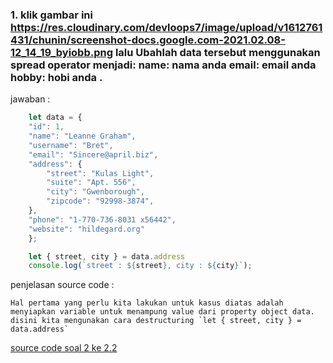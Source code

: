 ### 1. klik gambar ini https://res.cloudinary.com/devloops7/image/upload/v1612761431/chunin/screenshot-docs.google.com-2021.02.08-12_14_19_byiobb.png lalu Ubahlah data tersebut menggunakan spread operator menjadi: name: nama anda email: email anda hobby: hobi anda .

jawaban :

```javascript
    let data = {
    "id": 1,
    "name": "Leanne Graham",
    "username": "Bret",
    "email": "Sincere@april.biz",
    "address": {
        "street": "Kulas Light",
        "suite": "Apt. 556",
        "city": "Gwenborough",
        "zipcode": "92998-3874",
    },
    "phone": "1-770-736-8031 x56442",
    "website": "hildegard.org"
    };

    let { street, city } = data.address
    console.log(`street : ${street}, city : ${city}`);
```
penjelasan source code :

```
Hal pertama yang perlu kita lakukan untuk kasus diatas adalah menyiapkan variable untuk menampung value dari property object data.
disini kita mengunakan cara destructuring `let { street, city } = data.address`
```

[source code soal 2 ke 2.2](https://playcode.io/735158/)